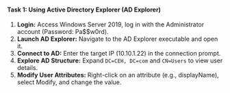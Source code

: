 #### Task 1: Using Active Directory Explorer (AD Explorer)

1. **Login:** Access Windows Server 2019, log in with the Administrator account (Password: Pa$$w0rd).
2. **Launch AD Explorer:** Navigate to the AD Explorer executable and open it.
3. **Connect to AD:** Enter the target IP (10.10.1.22) in the connection prompt.
4. **Explore AD Structure:** Expand `DC=CEH, DC=com` and `CN=Users` to view user details.
5. **Modify User Attributes:** Right-click on an attribute (e.g., displayName), select Modify, and change the value.